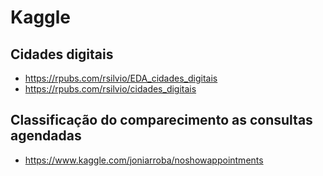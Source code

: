 # Kaggle
## Cidades digitais
- https://rpubs.com/rsilvio/EDA_cidades_digitais
- https://rpubs.com/rsilvio/cidades_digitais

## Classificação do comparecimento as consultas agendadas
- https://www.kaggle.com/joniarroba/noshowappointments

